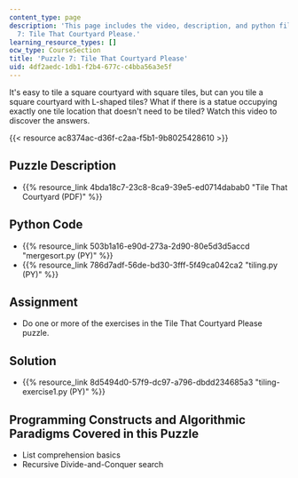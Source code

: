 ```yaml
---
content_type: page
description: 'This page includes the video, description, and python files for Puzzle
  7: Tile That Courtyard Please.'
learning_resource_types: []
ocw_type: CourseSection
title: 'Puzzle 7: Tile That Courtyard Please'
uid: 4df2aedc-1db1-f2b4-677c-c4bba56a3e5f
---
```


It's easy to tile a square courtyard with square tiles, but can you tile a square courtyard with L-shaped tiles? What if there is a statue occupying exactly one tile location that doesn't need to be tiled? Watch this video to discover the answers.

{{< resource ac8374ac-d36f-c2aa-f5b1-9b8025428610 >}}

Puzzle Description
------------------

*   {{% resource_link 4bda18c7-23c8-8ca9-39e5-ed0714dabab0 "Tile That Courtyard (PDF)" %}}

Python Code
-----------

*   {{% resource_link 503b1a16-e90d-273a-2d90-80e5d3d5accd "mergesort.py (PY)" %}}
*   {{% resource_link 786d7adf-56de-bd30-3fff-5f49ca042ca2 "tiling.py (PY)" %}}

Assignment
----------

*   Do one or more of the exercises in the Tile That Courtyard Please puzzle.

Solution
--------

*   {{% resource_link 8d5494d0-57f9-dc97-a796-dbdd234685a3 "tiling-exercise1.py (PY)" %}}

Programming Constructs and Algorithmic Paradigms Covered in this Puzzle
-----------------------------------------------------------------------

*   List comprehension basics
*   Recursive Divide-and-Conquer search